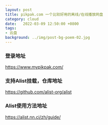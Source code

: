 ```yaml
---
layout: post
title: pikpak.com 一个比较好用的离线/在线播放网盘
category: cloud
date:   2022-03-09 12:50:00 +0800
tags:
- 云盘
background: ../img/post-bg-poem-02.jpg
---
```




### 登录地址<br>
https://www.mypikpak.com/


### 支持Alist挂载，仓库地址<br>
https://github.com/alist-org/alist

### Alist使用方法地址<br>
https://alist.nn.ci/zh/guide/

